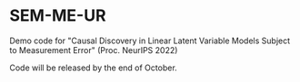 # SEM-ME-UR
Demo code for "Causal Discovery in Linear Latent Variable Models Subject to Measurement Error" (Proc. NeurIPS 2022)

Code will be released by the end of October.
